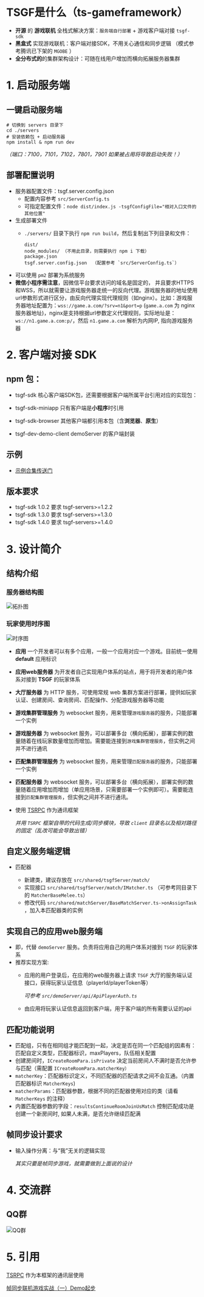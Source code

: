 
# TSGF是什么（ts-gameframework）

* **开源** 的 **游戏联机** 全栈式解决方案：`服务端自行部署` + 游戏客户端对接 `tsgf-sdk`
* **黑盒式** 实现游戏联机：客户端对接SDK，不用关心通信和同步逻辑 （模式参考腾讯已下架的 `MGOBE` ）
* **全分布式的**的集群架构设计：可随在线用户增加而横向拓展服务器集群

# 1. 启动服务端


## 一键启动服务端

```
# 切换到 servers 目录下
cd ./servers
# 安装依赖包 + 启动服务器
npm install & npm run dev
```
*（端口：7100，7101，7102，7801，7901 如果被占用将导致启动失败！）*

## 部署配置说明

* 服务器配置文件：tsgf.server.config.json
  * 配置内容参考 `src/ServerConfig.ts`
  * 可指定配置文件：`node dist/index.js -tsgfConfigFile="相对入口文件的其他位置"`
* 生成部署文件
  * `./servers/` 目录下执行 `npm run build`，然后复制出下列目录和文件：

        dist/
        node_modules/ （不用此目录，则需要执行 npm i 下载）
        package.json
        tsgf.server.config.json  （配置参考 `src/ServerConfig.ts`）
* 可以使用 `pm2` 部署为系统服务
* **微信小程序需注意**，因微信平台要求访问的域名是固定的， 并且要求HTTPS和WSS，所以就需要让游戏服务器走统一的反向代理。游戏服务器的地址使用url参数形式进行区分，由反向代理实现代理规则（如nginx）。比如：游戏服务器地址配置为：`wss://game.a.com/?srv=n1&port=p` (`game.a.com` 为 nginx 服务器地址)，nginx是支持根据url参数定义代理规则，实际地址是：`ws://n1.game.a.com:p/`，然后 `n1.game.a.com` 解析为内网IP, 指向游戏服务器

# 2. 客户端对接 SDK

## npm 包：
* tsgf-sdk
核心客户端SDK包，还需要根据客户端所属平台引用对应的实现包：

* tsgf-sdk-miniapp
只有客户端是**小程序**时引用

* tsgf-sdk-browser
其他客户端都引用本包（含**浏览器**、**原生**）

* tsgf-dev-demo-client
demoServer 的客户端封装


## 示例

- [示例合集传送门](https://gitee.com/fengssy/tsgf-demos)

## 版本要求

* tsgf-sdk 1.0.2 要求 tsgf-servers>=1.2.2
* tsgf-sdk 1.3.0 要求 tsgf-servers>=1.3.0
* tsgf-sdk 1.4.0 要求 tsgf-servers>=1.4.0


# 3. 设计简介

## 结构介绍

### 服务器结构图

![拓扑图](https://fengssy.gitee.io/zgame/Games/TSGF/ServerStructure.png?v=1.1.1)

### 玩家使用时序图

![时序图](https://fengssy.gitee.io/zgame/Games/TSGF/SequenceDiagram.png?v=1.1.0)

* **应用** 一个开发者可以有多个应用，一般一个应用对应一个游戏。目前统一使用 **default** 应用标识

* **应用web服务器**  为开发者自己实现用户体系的站点，用于将开发者的用户体系对接到 **TSGF** 的玩家体系

* **大厅服务器** 为 HTTP 服务，可使用常规 web 集群方案进行部署，提供如玩家认证、创建房间、查询房间、匹配操作、分配游戏服务器等功能

* **游戏集群管理服务** 为 websocket 服务，用来管理`游戏服务器`的服务，只能部署一个实例

* **游戏服务器** 为 websocket 服务，可以部署多台（横向拓展），部署实例的数量随着在线玩家数量增加而增加。需要能连接到`游戏集群管理服务`，但实例之间并不进行通讯

* **匹配集群管理服务** 为 websocket 服务，用来管理`匹配服务器`的服务，只能部署一个实例

* **匹配服务器** 为 websocket 服务，可以部署多台（横向拓展），部署实例的数量随着应用增加而增加（单应用场景，只需要部署一个实例即可）。需要能连接到`匹配集群管理服务`，但实例之间并不进行通讯。

* 使用 [TSRPC](https://tsrpc.cn/) 作为通讯框架

  *并用 `TSRPC` 框架自带的代码生成/同步模块，导致 `client` 目录名以及相对路径的固定（乱改可能会导致出错）*

## 自定义服务端逻辑

* 匹配器
    
    - 新建类，建议存放在 `src/shared/tsgfServer/match/`
    - 实现接口 `src/shared/tsgfServer/match/IMatcher.ts` （可参考同目录下的 `MatcherBaseMelee.ts`）
    - 修改代码 `src/shared/matchServer/BaseMatchServer.ts->onAssignTask` ，加入本匹配器类的实例


## 实现自己的应用web服务端

* 即，代替 `demoServer` 服务。负责将应用自己的用户体系对接到 `TSGF` 的玩家体系
* 推荐实现方案:
  * 应用的用户登录后，在应用的web服务器上请求 `TSGF` 大厅的服务端认证接口，获得玩家认证信息（playerId/playerToken等）
  
    *可参考 `src/demoServer/api/ApiPlayerAuth.ts`*
  * 由应用将玩家认证信息返回到客户端，用于客户端的所有需要认证的api


## 匹配功能说明

* 匹配组，只有在相同组才能匹配到一起，决定是否在同一个匹配组的因素有：匹配自定义类型，匹配器标识，maxPlayers，队伍相关配置
* 创建房间时，`ICreateRoomPara.isPrivate` 决定当前房间人不满时是否允许参与匹配（需配置 `ICreateRoomPara.matcherKey）`
* `matcherKey`：匹配器标识定义，不同匹配器的匹配请求之间不会互通。（内置匹配器标识 `MatcherKeys`)
* `matcherParams`：匹配器参数，根据不同的匹配器使用对应的类（请看 `MatcherKeys` 的注释）
* 内置匹配器参数的字段：`resultsContinueRoomJoinUsMatch` 控制匹配成功是创建一个新房间时, 如果人未满，是否允许继续匹配满


## 帧同步设计要求

* 输入操作分离：与“我”无关的逻辑实现

    *其实只要是帧同步游戏，就需要做到上面说的设计*


# 4. 交流群

## QQ群
![QQ群](https://fengssy.gitee.io/zgame/Games/TSGF/TSGF_QQGroupQRCode.png?v=1.1.1)

# 5. 引用

[TSRPC](https://tsrpc.cn/) 作为本框架的通讯层使用

[帧同步联机游戏实战（一）Demo起步](./帧同步联机游戏实战（一）Demo起步.md)